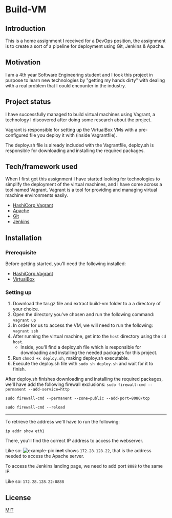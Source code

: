 
# Build-VM
## Introduction
This is a home assignment I received for a DevOps position, the assignment is to create a sort of a pipeline for deployment using Git, Jenkins & Apache.

## Motivation
I am a 4th year Software Engineering student and I took this project in purpose to learn new technologies by "getting my hands dirty" with dealing with a real problem that I could encounter in the industry.

## Project status
I have successfully managed to build virtual machines using Vagrant, a technology I discovered after doing some research about the project.

Vagrant is responsible for setting up the VirtualBox VMs with a pre-configured file you deploy it with (inside Vagrantfile).

The deploy.sh file is already included with the Vagrantfile, deploy.sh is responsible for downloading and installing the required packages.

## Tech/framework used
When I first got this assignment I have started looking for technologies to simplify the deployment of the virtual machines, and I have come across a tool named Vagrant. Vagrant is a tool for providing and managing virtual machine environments easily.

- [HashiCorp Vagrant](https://www.vagrantup.com/)
- [Apache](https://httpd.apache.org/)
- [Git](https://git-scm.com/)
- [Jenkins](https://www.jenkins.io/)

## Installation
### **Prerequisite**
Before getting started, you'll need the following installed:
- [HashiCorp Vagrant](https://www.vagrantup.com/)
- [VirtualBox](https://www.virtualbox.org/)

### **Setting up**
1. Download the tar.gz file and extract build-vm folder to a a directory of your choice.
2. Open the directory you've chosen and run the following command:
   `vagrant up`
3. In order for us to access the VM, we will need to run the following:
   `vagrant ssh`
4. After running the virtual machine, get into the `host` directory using the `cd host`.
   - Inside, you'll find a deploy.sh file which is responsible for downloading and installing the needed packages for this project.
5. Run `chmod +x deploy.sh`, making deploy.sh executable.
6. Execute the deploy.sh file with `sudo sh deploy.sh` and wait for it to finish.

After deploy.sh finishes downloading and installing the required packages, we'll have add the following firewall exclusions:
`sudo firewall-cmd --permanent --add-service=http`

`sudo firewall-cmd --permanent --zone=public --add-port=8080/tcp`

`sudo firewall-cmd --reload`

<hr />

To retrieve the address we'll have to run the following:

`ip addr show eth1`

There, you'll find the correct IP address to access the webserver.

Like so:
![example-pic](https://i.imgur.com/WWBHQsH.png)
**inet** shows `172.28.128.22`, that is the address needed to access the Apache server.

To access the Jenkins landing page, we need to add port `8888` to the same IP.

Like so: `172.28.128.22:8888`


## License

[MIT](https://choosealicense.com/licenses/mit/)


